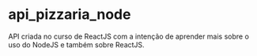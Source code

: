# api_pizzaria_node
API criada no curso de ReactJS com a intenção de aprender mais sobre o uso do NodeJS e também sobre ReactJS. 

